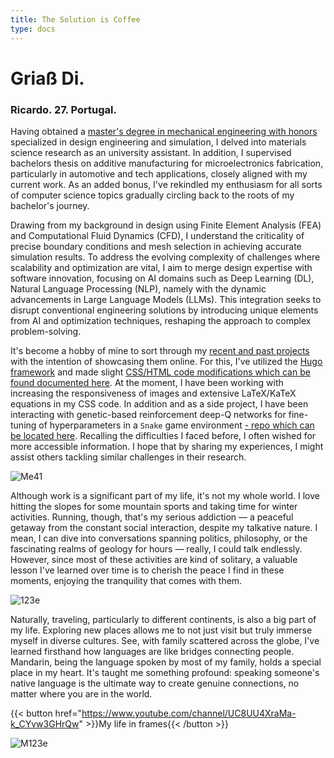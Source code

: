```yaml
---
title: The Solution is Coffee            
type: docs
---
```


# **Griaß Di.**

### Ricardo. 27. Portugal.

Having obtained a [master's degree in mechanical engineering with honors](https://fenix.tecnico.ulisboa.pt/cursos/memec/dissertacao/1128253548922394) specialized in design engineering and simulation, I delved into materials science research as an university assistant. In addition, I supervised bachelors thesis on additive manufacturing for microelectronics fabrication, particularly in automotive and tech applications, closely aligned with my current work. As an added bonus, I've rekindled my enthusiasm for all sorts of computer science topics gradually circling back to the roots of my bachelor's journey.

Drawing from my background in design using Finite Element Analysis (FEA) and Computational Fluid Dynamics (CFD), I understand the criticality of precise boundary conditions and mesh selection in achieving accurate simulation results. To address the evolving complexity of challenges where scalability and optimization are vital, I aim to merge design expertise with software innovation, focusing on AI domains such as Deep Learning (DL), Natural Language Processing (NLP), namely with the dynamic advancements in Large Language Models (LLMs). This integration seeks to disrupt conventional engineering solutions by introducing unique elements from AI and optimization techniques, reshaping the approach to complex problem-solving.

It's become a hobby of mine to sort through my [recent and past projects](https://github.com/roaked?tab=repositories) with the intention of showcasing them online. For this, I've utilized the [Hugo framework](https://gohugo.io/getting-started/installing/) and made slight [CSS/HTML code modifications which can be found documented here](https://ricardochin.com/docs/mod/). At the moment, I have been working with increasing the responsiveness of images and extensive LaTeX/KaTeX equations in my CSS code. In addition and as a side project, I have been interacting with genetic-based reinforcement deep-Q networks for fine-tuning of hyperparameters in a `Snake` game environment [- repo which can be located here](https://github.com/roaked/snake-q-learning-genetic-algorithm). Recalling the difficulties I faced before, I often wished for more accessible information. I hope that by sharing my experiences, I might assist others tackling similar challenges in their research.


![Me41](https://live.staticflickr.com/65535/53352035229_f9204869a6_c.jpg)

Although work is a significant part of my life, it's not my whole world. I love hitting the slopes for some mountain sports and taking time for winter activities. Running, though, that's my serious addiction — a peaceful getaway from the constant social interaction, despite my talkative nature. I mean, I can dive into conversations spanning politics, philosophy, or the fascinating realms of geology for hours — really, I could talk endlessly. However, since most of these activities are kind of solitary, a valuable lesson I've learned over time is to cherish the peace I find in these moments, enjoying the tranquility that comes with them.

![123e](https://live.staticflickr.com/65535/53351935583_2203c22f2f_c.jpg)

Naturally, traveling, particularly to different continents, is also a big part of my life. Exploring new places allows me to not just visit but truly immerse myself in diverse cultures. See, with family scattered across the globe, I've learned firsthand how languages are like bridges connecting people. Mandarin, being the language spoken by most of my family, holds a special place in my heart. It's taught me something profound: speaking someone's native language is the ultimate way to create genuine connections, no matter where you are in the world.

{{< button href="https://www.youtube.com/channel/UC8UU4XraMa-k_CYvw3GHrQw" >}}My life in frames{{< /button >}}


![M123e](https://live.staticflickr.com/65535/53343069030_6d4e5837cd_c.jpg)


